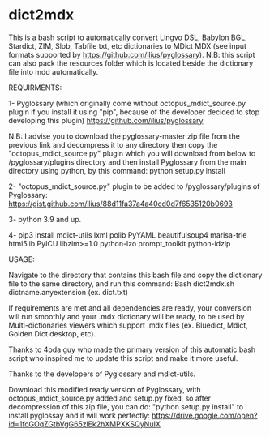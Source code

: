 # dict2mdx
This is a bash script to automatically convert Lingvo DSL, Babylon BGL, Stardict, ZIM, Slob, Tabfile txt, etc dictionaries to MDict MDX (see input formats supported by https://github.com/ilius/pyglossary).
N.B: this script can also pack the resources folder which is located beside the dictionary file into mdd automatically.

REQUIRMENTS: 

1- Pyglossary (which originally come without octopus_mdict_source.py plugin if you install it using "pip", because of the developer decided to stop developing this plugin)
https://github.com/ilius/pyglossary

N.B: I advise you to download the pyglossary-master zip file from the previous link and decompress it to any directory then copy the "octopus_mdict_source.py" plugin which you will download from below to /pyglossary/plugins directory and then install Pyglossary from the main directory using python, by this command: python setup.py install

2- "octopus_mdict_source.py" plugin to be added to /pyglossary/plugins of Pyglossary:
https://gist.github.com/ilius/88d11fa37a4a40cd0d7f6535120b0693

3- python 3.9 and up.

4- pip3 install mdict-utils lxml polib PyYAML beautifulsoup4 marisa-trie html5lib PyICU libzim>=1.0 python-lzo prompt_toolkit python-idzip



USAGE:

Navigate to the directory that contains this bash file and copy the dictionary file to the same directory, and run this command:
Bash dict2mdx.sh dictname.anyextension (ex. dict.txt)

If requirements are met and all dependencies are ready, your conversion will run smoothly and your .mdx dictionary will be ready, to be used by Multi-dictionaries viewers which support .mdx files (ex. Bluedict, Mdict, Golden Dict desktop, etc).

Thanks to 4pda guy who made the primary version of this automatic bash script who inspired me to update this script and make it more useful.

Thanks to the developers of Pyglossary and mdict-utils.

Download this modified ready version of Pyglossary, with octopus_mdict_source.py added and setup.py fixed, so after decompression of this zip file, you can do: "python setup.py install" to install pyglossay and it will work perfectly: https://drive.google.com/open?id=1foGOqZGtbVgG65zlEk2hXMPXKSQyNuIX
